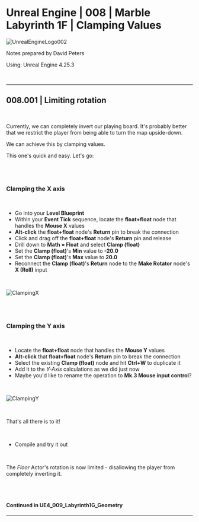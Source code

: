 # Unreal Engine | 008 | Marble Labyrinth 1F | Clamping Values

![UnrealEngineLogo002](https://user-images.githubusercontent.com/36719180/90347960-a4e68900-e087-11ea-9349-f5a59105b4d2.png)


Notes prepared by David Peters

Using: Unreal Engine 4.25.3 

<br>

---

## 008.001 | Limiting rotation

<br>

Currently, we can completely invert our playing board. It's probably better that we restrict the player from being able to turn the map upside-down.

We can achieve this by clamping values. 

This one's quick and easy. Let's go:

<br><br>

### Clamping the X axis

<br>

- Go into your **Level Blueprint**
- Within your **Event Tick** sequence, locate the **float+float** node that handles the **Mouse X** values
- **Alt-click** the **float+float** node's **Return** pin to break the connection
- Click and drag off the **float+float** node's **Return** pin and release
- Drill down to **Math » Float** and select **Clamp (float)**
- Set the **Clamp (float)**'s **Min** value to **-20.0**
- Set the **Clamp (float)**'s **Max** value to **20.0**
- Reconnect the **Clamp (float)**'s **Return** node to the **Make Rotator** node's **X (Roll)** input

<br>

![ClampingX](https://user-images.githubusercontent.com/36719180/91009451-ba822280-e634-11ea-866c-a945d9df29bc.png)

<br><br>

### Clamping the Y axis

<br>

- Locate the **float+float** node that handles the **Mouse Y** values
- **Alt-click** that **float+float** node's **Return** pin to break the connection
- Select the existing **Clamp (float)** node and hit **Ctrl+W** to duplicate it
- Add it to the *Y-Axis* calculations as we did just now
- Maybe you'd like to rename the operation to **Mk.3 Mouse input control**?

<br>

![ClampingY](https://user-images.githubusercontent.com/36719180/91009620-0b921680-e635-11ea-9154-b7ece1e22656.png)


<br>

That's all there is to it!

<br>

- Compile and try it out

<br>

The *Floor* Actor's rotation is now limited - disallowing the player from completely inverting it.

<br><br>

#### Continued in UE4_009_Labyrinth1G_Geometry


---
